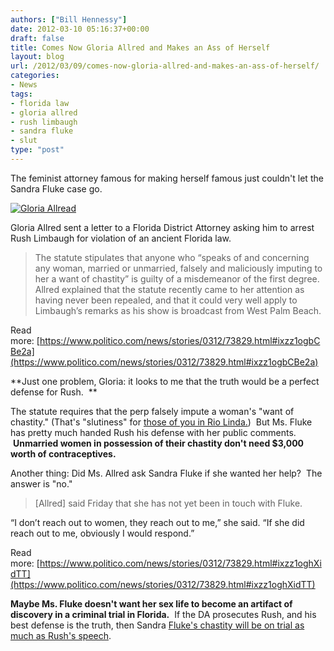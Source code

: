 ```yaml
---
authors: ["Bill Hennessy"]
date: 2012-03-10 05:16:37+00:00
draft: false
title: Comes Now Gloria Allred and Makes an Ass of Herself
layout: blog
url: /2012/03/09/comes-now-gloria-allred-and-makes-an-ass-of-herself/
categories:
- News
tags:
- florida law
- gloria allred
- rush limbaugh
- sandra fluke
- slut
type: "post"
---
```


The feminist attorney famous for making herself famous just couldn't let the Sandra Fluke case go.

[![Gloria Allread](https://hennessysview.com/wp-content/uploads/2012/03/GloriaAllred-300x207.jpg)
](https://hennessysview.com/wp-content/uploads/2012/03/GloriaAllred.jpg)

Gloria Allred sent a letter to a Florida District Attorney asking him to arrest Rush Limbaugh for violation of an ancient Florida law.


> The statute stipulates that anyone who “speaks of and concerning any woman, married or unmarried, falsely and maliciously imputing to her a want of chastity” is guilty of a misdemeanor of the first degree. Allred explained that the statute recently came to her attention as having never been repealed, and that it could very well apply to Limbaugh’s remarks as his show is broadcast from West Palm Beach.

Read more: [https://www.politico.com/news/stories/0312/73829.html#ixzz1ogbCBe2a](https://www.politico.com/news/stories/0312/73829.html#ixzz1ogbCBe2a)


**Just one problem, Gloria: it looks to me that the truth would be a perfect defense for Rush.  **

The statute requires that the perp falsely impute a woman's "want of chastity." (That's "slutiness" for [those of you in Rio Linda.](https://www.rushlimbaugh.com/daily/2007/11/30/rio_linda_explained_for_those_in_rio_linda))  But Ms. Fluke has pretty much handed Rush his defense with her public comments.  **Unmarried women in possession of their chastity don't need $3,000 worth of contraceptives.**

Another thing: Did Ms. Allred ask Sandra Fluke if she wanted her help?  The answer is "no."


> [Allred] said Friday that she has not yet been in touch with Fluke.

“I don’t reach out to women, they reach out to me,” she said. “If she did reach out to me, obviously I would respond.”

Read more: [https://www.politico.com/news/stories/0312/73829.html#ixzz1oghXidTT](https://www.politico.com/news/stories/0312/73829.html#ixzz1oghXidTT)


**Maybe Ms. Fluke doesn't want her sex life to become an artifact of discovery in a criminal trial in Florida.**  If the DA prosecutes Rush, and his best defense is the truth, then Sandra [Fluke's chastity will be on trial as much as Rush's speech](https://hennessysview.com/news/how-rush-limbaugh-revived-chivalry/).


